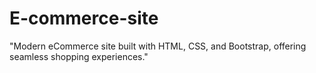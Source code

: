 # E-commerce-site
 "Modern eCommerce site built with HTML, CSS, and Bootstrap, offering seamless shopping experiences."
